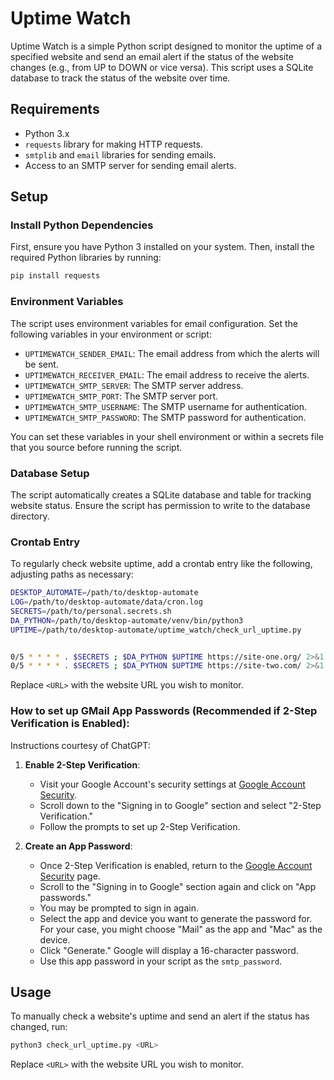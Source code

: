 # Uptime Watch

Uptime Watch is a simple Python script designed to monitor the uptime of a specified website and send an email alert if the status of the website changes (e.g., from UP to DOWN or vice versa). This script uses a SQLite database to track the status of the website over time.

## Requirements

- Python 3.x
- `requests` library for making HTTP requests.
- `smtplib` and `email` libraries for sending emails.
- Access to an SMTP server for sending email alerts.

## Setup

### Install Python Dependencies

First, ensure you have Python 3 installed on your system. Then, install the required Python libraries by running:

```bash
pip install requests
```

### Environment Variables

The script uses environment variables for email configuration. Set the following variables in your environment or script:

- `UPTIMEWATCH_SENDER_EMAIL`: The email address from which the alerts will be sent.
- `UPTIMEWATCH_RECEIVER_EMAIL`: The email address to receive the alerts.
- `UPTIMEWATCH_SMTP_SERVER`: The SMTP server address.
- `UPTIMEWATCH_SMTP_PORT`: The SMTP server port.
- `UPTIMEWATCH_SMTP_USERNAME`: The SMTP username for authentication.
- `UPTIMEWATCH_SMTP_PASSWORD`: The SMTP password for authentication.

You can set these variables in your shell environment or within a secrets file that you source before running the script.

### Database Setup

The script automatically creates a SQLite database and table for tracking website status. Ensure the script has permission to write to the database directory.

### Crontab Entry

To regularly check website uptime, add a crontab entry like the following, adjusting paths as necessary:

```bash
DESKTOP_AUTOMATE=/path/to/desktop-automate
LOG=/path/to/desktop-automate/data/cron.log
SECRETS=/path/to/personal.secrets.sh
DA_PYTHON=/path/to/desktop-automate/venv/bin/python3
UPTIME=/path/to/desktop-automate/uptime_watch/check_url_uptime.py


0/5 * * * * . $SECRETS ; $DA_PYTHON $UPTIME https://site-one.org/ 2>&1 >> $LOG
0/5 * * * * . $SECRETS ; $DA_PYTHON $UPTIME https://site-two.com/ 2>&1 >> $LOG
```

Replace `<URL>` with the website URL you wish to monitor.

### How to set up GMail App Passwords (Recommended if 2-Step Verification is Enabled):

Instructions courtesy of ChatGPT:

1. **Enable 2-Step Verification**:
   - Visit your Google Account's security settings at [Google Account Security](https://myaccount.google.com/security).
   - Scroll down to the "Signing in to Google" section and select "2-Step Verification."
   - Follow the prompts to set up 2-Step Verification.

2. **Create an App Password**:
   - Once 2-Step Verification is enabled, return to the [Google Account Security](https://myaccount.google.com/security) page.
   - Scroll to the "Signing in to Google" section again and click on "App passwords."
   - You may be prompted to sign in again.
   - Select the app and device you want to generate the password for. For your case, you might choose "Mail" as the app and "Mac" as the device.
   - Click "Generate." Google will display a 16-character password.
   - Use this app password in your script as the `smtp_password`.

## Usage

To manually check a website's uptime and send an alert if the status has changed, run:

```bash
python3 check_url_uptime.py <URL>
```

Replace `<URL>` with the website URL you wish to monitor.
